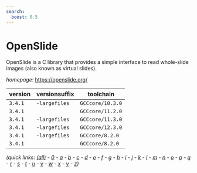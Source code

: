 ```yaml
---
search:
  boost: 0.5
---
```

# OpenSlide

OpenSlide is a C library that provides a simple interface to read whole-slide images (also known as virtual slides).

*homepage*: <https://openslide.org/>

version | versionsuffix | toolchain
--------|---------------|----------
``3.4.1`` | ``-largefiles`` | ``GCCcore/10.3.0``
``3.4.1`` |  | ``GCCcore/11.2.0``
``3.4.1`` | ``-largefiles`` | ``GCCcore/11.3.0``
``3.4.1`` | ``-largefiles`` | ``GCCcore/12.3.0``
``3.4.1`` | ``-largefiles`` | ``GCCcore/8.2.0``
``3.4.1`` |  | ``GCCcore/8.2.0``


*(quick links: [(all)](../index.md) - [0](../0/index.md) - [a](../a/index.md) - [b](../b/index.md) - [c](../c/index.md) - [d](../d/index.md) - [e](../e/index.md) - [f](../f/index.md) - [g](../g/index.md) - [h](../h/index.md) - [i](../i/index.md) - [j](../j/index.md) - [k](../k/index.md) - [l](../l/index.md) - [m](../m/index.md) - [n](../n/index.md) - [o](../o/index.md) - [p](../p/index.md) - [q](../q/index.md) - [r](../r/index.md) - [s](../s/index.md) - [t](../t/index.md) - [u](../u/index.md) - [v](../v/index.md) - [w](../w/index.md) - [x](../x/index.md) - [y](../y/index.md) - [z](../z/index.md))*

